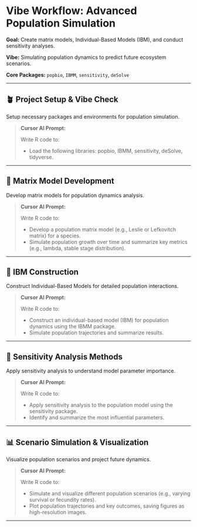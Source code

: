 # Vibe Workflow: Advanced Population Simulation

**Goal:** Create matrix models, Individual-Based Models (IBM), and conduct sensitivity analyses.

**Vibe:** Simulating population dynamics to predict future ecosystem scenarios.

**Core Packages:** `popbio`, `IBMM`, `sensitivity`, `deSolve`

---

## 🪴 Project Setup & Vibe Check

Setup necessary packages and environments for population simulation.

> **Cursor AI Prompt:**
> 
> Write R code to:
> - Load the following libraries: popbio, IBMM, sensitivity, deSolve, tidyverse.

---

## 🧹 Matrix Model Development

Develop matrix models for population dynamics analysis.

> **Cursor AI Prompt:**
> 
> Write R code to:
> - Develop a population matrix model (e.g., Leslie or Lefkovitch matrix) for a species.
> - Simulate population growth over time and summarize key metrics (e.g., lambda, stable stage distribution).

---

## 🔬 IBM Construction

Construct Individual-Based Models for detailed population interactions.

> **Cursor AI Prompt:**
> 
> Write R code to:
> - Construct an individual-based model (IBM) for population dynamics using the IBMM package.
> - Simulate population trajectories and summarize results.

---

## 🔄 Sensitivity Analysis Methods

Apply sensitivity analysis to understand model parameter importance.

> **Cursor AI Prompt:**
> 
> Write R code to:
> - Apply sensitivity analysis to the population model using the sensitivity package.
> - Identify and summarize the most influential parameters.

---

## 📊 Scenario Simulation & Visualization

Visualize population scenarios and project future dynamics.

> **Cursor AI Prompt:**
> 
> Write R code to:
> - Simulate and visualize different population scenarios (e.g., varying survival or fecundity rates).
> - Plot population trajectories and key outcomes, saving figures as high-resolution images.

---
